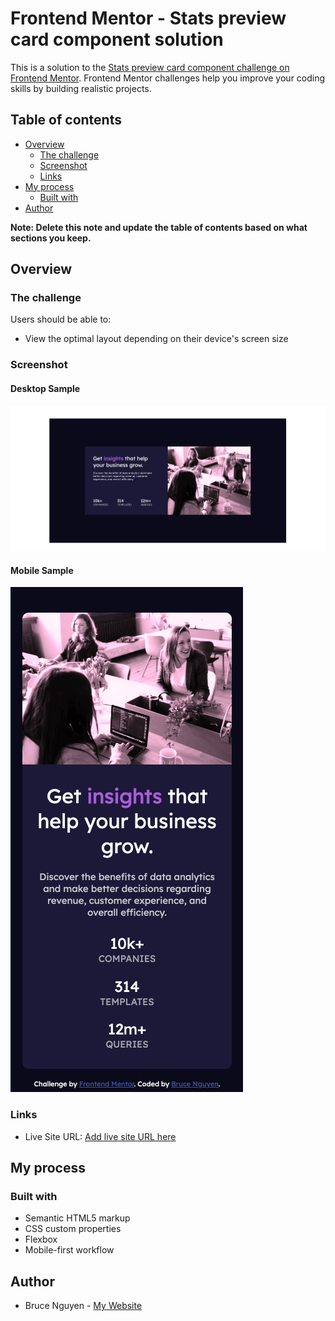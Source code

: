 # Frontend Mentor - Stats preview card component solution

This is a solution to the [Stats preview card component challenge on Frontend Mentor](https://www.frontendmentor.io/challenges/stats-preview-card-component-8JqbgoU62). Frontend Mentor challenges help you improve your coding skills by building realistic projects. 

## Table of contents

- [Overview](#overview)
  - [The challenge](#the-challenge)
  - [Screenshot](#screenshot)
  - [Links](#links)
- [My process](#my-process)
  - [Built with](#built-with)
- [Author](#author)

**Note: Delete this note and update the table of contents based on what sections you keep.**

## Overview

### The challenge

Users should be able to:

- View the optimal layout depending on their device's screen size

### Screenshot

#### Desktop Sample
![Desktop Sample](./images/desktop-example.png)

#### Mobile Sample
![Mobile Sample](./images/mobile-example.png)

### Links

- Live Site URL: [Add live site URL here](https://fn-bruce.github.io/stats-preview-card/index.html)

## My process

### Built with

- Semantic HTML5 markup
- CSS custom properties
- Flexbox
- Mobile-first workflow

## Author

- Bruce Nguyen - [My Website](https://brucen.tech)